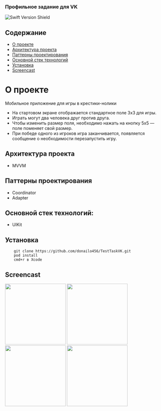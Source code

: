 ### Профильное задание для VK
![Swift Version Shield](https://img.shields.io/badge/Swift%205.0-FA7343?style=flat&logo=swift&logoColor=white)

## Содержание <!-- omit in toc -->

- [О проекте](#о-проекте)
- [Архитектура проекта](#архитектура-проекта)
- [Паттерны проектирования](#паттерны-проектирования)
- [Основной стек технологий](#основной-стек-технологий)
- [Установка](#установка)
- [Screencast](#screencast)

# О проекте
Мобильное приложение для игры в крестики-нолики

- На стартовом экране отображается стандартное поле 3x3 для игры.
- Играть могут два человека друг против друга.
- Чтобы изменить размер поля, необходимо нажать на кнопку 5x5 — поле поменяет свой размер.
- При победе одного из игроков игра заканчивается, появляется сообщение о необходимости перезапустить игру.

## Архитектура проекта
- MVVM

## Паттерны проектирования 

- Coordinator
- Adapter

## Основной стек технологий:

- UIKit

## Установка

```
    git clone https://github.com/donailo456/TestTaskVK.git
    pod install
    cmd+r в Xcode 
```

## Screencast
<img src="https://sun9-43.userapi.com/impg/-rRQCYTY0IA-AmCzdZUYnTxdXt48DeCOlXhTQA/OOXmmqVf7Rk.jpg?size=996x2160&quality=96&sign=b52e6e3141a5f1fef447b5f669ed87e3&type=album" width="200" /> <img src="https://sun9-78.userapi.com/impg/BtmNhOqeZRBcCrwfflTMQZP8vZEwNcsC8WmPEQ/1F0DxXAna-g.jpg?size=996x2160&quality=96&sign=ec73f8f37c7e5752fbcad856c0127484&type=album" width="200" /> <img src="https://sun9-19.userapi.com/impg/lKrAWMn-447lTRoZCmFqxX_1HYhjC6hCMsVvnw/EQt3-dmA0CM.jpg?size=996x2160&quality=96&sign=42588f9df36d6d4c11de8047a655f79b&type=album" width="200" />
<img src="https://sun9-32.userapi.com/impg/eyaJL6_9CZyqfgA0p5dEvedwy0YmMv-_MD2Gmg/ibPxUK1xUWI.jpg?size=996x2160&quality=96&sign=72aeded12be8f61b502114bb4a6f401d&type=album" width="200" />

